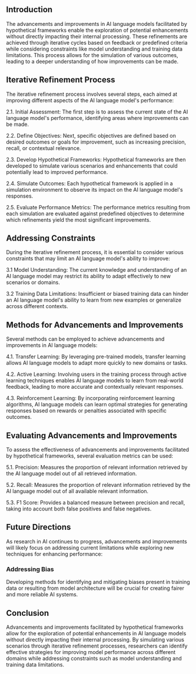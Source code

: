 ## Introduction

The advancements and improvements in AI language models facilitated by hypothetical frameworks enable the exploration of potential enhancements without directly impacting their internal processing. These refinements are achieved through iterative cycles based on feedback or predefined criteria while considering constraints like model understanding and training data limitations. This process allows for the simulation of various outcomes, leading to a deeper understanding of how improvements can be made.

## Iterative Refinement Process

The iterative refinement process involves several steps, each aimed at improving different aspects of the AI language model's performance:

  2.1. Initial Assessment: The first step is to assess the current state of the AI language model's performance, identifying areas where improvements can be made.

  2.2. Define Objectives: Next, specific objectives are defined based on desired outcomes or goals for improvement, such as increasing precision, recall, or contextual relevance.

  2.3. Develop Hypothetical Frameworks: Hypothetical frameworks are then developed to simulate various scenarios and enhancements that could potentially lead to improved performance.

  2.4. Simulate Outcomes: Each hypothetical framework is applied in a simulation environment to observe its impact on the AI language model's responses.

  2.5. Evaluate Performance Metrics: The performance metrics resulting from each simulation are evaluated against predefined objectives to determine which refinements yield the most significant improvements.

## Addressing Constraints

During the iterative refinement process, it is essential to consider various constraints that may limit an AI language model's ability to improve:

  3.1 Model Understanding: The current knowledge and understanding of an AI language model may restrict its ability to adapt effectively to new scenarios or domains.

  3.2 Training Data Limitations: Insufficient or biased training data can hinder an AI language model's ability to learn from new examples or generalize across different contexts.

## Methods for Advancements and Improvements

Several methods can be employed to achieve advancements and improvements in AI language models:

  4.1. Transfer Learning: By leveraging pre-trained models, transfer learning allows AI language models to adapt more quickly to new domains or tasks.

  4.2. Active Learning: Involving users in the training process through active learning techniques enables AI language models to learn from real-world feedback, leading to more accurate and contextually relevant responses.

  4.3. Reinforcement Learning: By incorporating reinforcement learning algorithms, AI language models can learn optimal strategies for generating responses based on rewards or penalties associated with specific outcomes.

## Evaluating Advancements and Improvements

To assess the effectiveness of advancements and improvements facilitated by hypothetical frameworks, several evaluation metrics can be used:

  5.1. Precision: Measures the proportion of relevant information retrieved by the AI language model out of all retrieved information.

  5.2. Recall: Measures the proportion of relevant information retrieved by the AI language model out of all available relevant information.

  5.3. F1 Score: Provides a balanced measure between precision and recall, taking into account both false positives and false negatives.

## Future Directions

As research in AI continues to progress, advancements and improvements will likely focus on addressing current limitations while exploring new techniques for enhancing performance:

 ### Addressing Bias
 Developing methods for identifying and mitigating biases present in training data or resulting from model architecture will be crucial for creating fairer and more reliable AI systems.

## Conclusion

Advancements and improvements facilitated by hypothetical frameworks allow for the exploration of potential enhancements in AI language models without directly impacting their internal processing. By simulating various scenarios through iterative refinement processes, researchers can identify effective strategies for improving model performance across different domains while addressing constraints such as model understanding and training data limitations.
